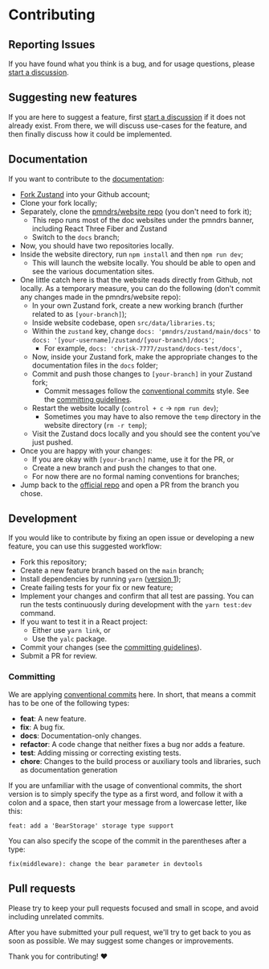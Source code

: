 # Contributing

## Reporting Issues

If you have found what you think is a bug,
and for usage questions,
please [start a discussion].

## Suggesting new features

If you are here to suggest a feature,
first [start a discussion] if it does not already exist.
From there, we will discuss use-cases for the feature,
and then finally discuss how it could be implemented.

[start a discussion]: https://github.com/pmndrs/zustand/discussions/new

## Documentation

If you want to contribute to the [documentation](./docs/):

- [Fork Zustand](https://github.com/pmndrs/zustand/fork) into your Github account;
- Clone your fork locally;
- Separately, clone the [pmndrs/website repo](https://github.com/pmndrs/website)
  (you don't need to fork it);
  - This repo runs most of the doc websites under the pmndrs banner,
    including React Three Fiber and Zustand
  - Switch to the `docs` branch;
- Now, you should have two repositories locally.
- Inside the website directory, run `npm install` and then `npm run dev`;
  - This will launch the website locally.
    You should be able to open and see the various documentation sites.
- One little catch here is that the website reads directly from Github, not locally.
  As a temporary measure, you can do the following
  (don't commit any changes made in the pmndrs/website repo):
  - In your own Zustand fork, create a new working branch
    (further related to as `[your-branch]`);
  - Inside website codebase, open `src/data/libraries.ts`;
  - Within the `zustand` key,
    change `docs: 'pmndrs/zustand/main/docs'`
    to `docs: '[your-username]/zustand/[your-branch]/docs'`;
    - For example, `docs: 'chrisk-7777/zustand/docs-test/docs'`,
  - Now, inside your Zustand fork,
    make the appropriate changes to the documentation files in the `docs` folder;
  - Commit and push those changes to `[your-branch]` in your Zustand fork;
    - Commit messages follow the [conventional commits] style.
      See the [committing guidelines].
  - Restart the website locally (`control + c` -> `npm run dev`);
    - Sometimes you may have to also remove the `temp` directory
      in the website directory (`rm -r temp`);
  - Visit the Zustand docs locally
    and you should see the content you've just pushed.
- Once you are happy with your changes:
  - If you are okay with `[your-branch]` name, use it for the PR, or
  - Create a new branch and push the changes to that one.
  - For now there are no formal naming conventions for branches;
- Jump back to the [official repo](https://github.com/pmndrs/zustand)
  and open a PR from the branch you chose.

## Development

If you would like to contribute by fixing an open issue
or developing a new feature,
you can use this suggested workflow:

- Fork this repository;
- Create a new feature branch based on the `main` branch;
- Install dependencies by running `yarn`
  ([version 1](https://classic.yarnpkg.com/lang/en/docs/install));
- Create failing tests for your fix or new feature;
- Implement your changes and confirm that all test are passing.
  You can run the tests continuously during development
  with the `yarn test:dev` command.
- If you want to test it in a React project:
  - Either use `yarn link`, or
  - Use the `yalc` package.
- Commit your changes (see the [committing guidelines]).
- Submit a PR for review.

[committing guidelines]: #committing

### Committing

We are applying [conventional commits] here.
In short, that means a commit has to be one of the following types:

- **feat**: A new feature.
- **fix**: A bug fix.
- **docs**: Documentation-only changes.
- **refactor**: A code change that neither fixes a bug nor adds a feature.
- **test**: Adding missing or correcting existing tests.
- **chore**: Changes to the build process or auxiliary tools and libraries,
  such as documentation generation

If you are unfamiliar with the usage of conventional commits,
the short version is to simply specify the type as a first word,
and follow it with a colon and a space, then start your message
from a lowercase letter, like this:

```
feat: add a 'BearStorage' storage type support
```

You can also specify the scope of the commit in the parentheses after a type:

```
fix(middleware): change the bear parameter in devtools
```

[conventional commits]: https://www.conventionalcommits.org/en/v1.0.0/

## Pull requests

Please try to keep your pull requests focused and small in scope,
and avoid including unrelated commits.

After you have submitted your pull request,
we'll try to get back to you as soon as possible.
We may suggest some changes or improvements.

Thank you for contributing! :heart:
